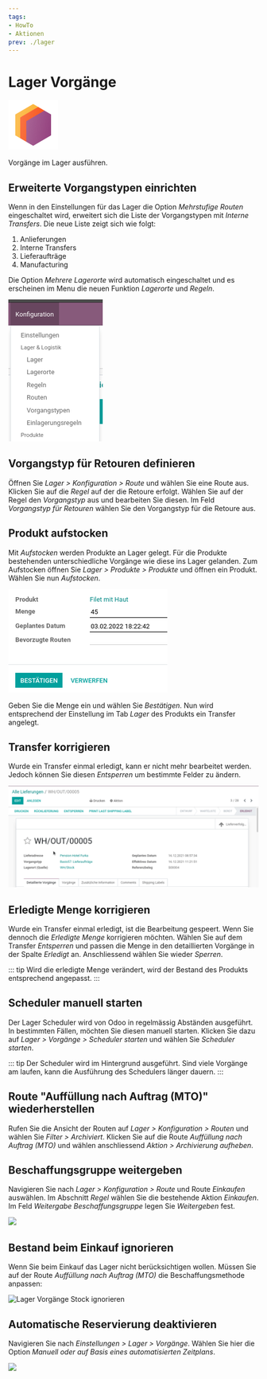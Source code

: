 ```yaml
---
tags:
- HowTo
- Aktionen
prev: ./lager
---
```

# Lager Vorgänge
![icons_odoo_stock](assets/icons_odoo_stock.png)

Vorgänge im Lager ausführen.

## Erweiterte Vorgangstypen einrichten

Wenn in den Einstellungen für das Lager die Option *Mehrstufige Routen* eingeschaltet wird, erweitert sich die Liste der Vorgangstypen mit *Interne Transfers*. Die neue Liste zeigt sich wie folgt:

1. Anlieferungen
2. Interne Transfers
3. Lieferaufträge
4. Manufacturing

Die Option *Mehrere Lagerorte* wird automatisch eingeschaltet und es erscheinen im Menu die neuen Funktion *Lagerorte* und *Regeln*.

![](assets/Lager%20Erweitertes%20Menu.png)

## Vorgangstyp für Retouren definieren

Öffnen Sie *Lager > Konfiguration > Route* und wählen Sie eine Route aus. Klicken Sie auf die *Regel* auf der die Retoure erfolgt. Wählen Sie auf der Regel den *Vorgangstyp* aus und bearbeiten Sie diesen. Im Feld *Vorgangstyp für Retouren* wählen Sie den Vorgangstyp für die Retoure aus.

## Produkt aufstocken

Mit *Aufstocken* werden Produkte an Lager gelegt. Für die Produkte bestehenden unterschiedliche Vorgänge wie diese ins Lager gelanden. Zum Aufstocken öffnen Sie *Lager > Produkte > Produkte* und öffnen ein Produkt. Wählen Sie nun *Aufstocken*.

![](assets/Lager%20Produkt%20aufstocken.png)

Geben Sie die Menge ein und wählen Sie *Bestätigen*. Nun wird entsprechend der Einstellung im Tab *Lager* des Produkts ein Transfer angelegt.

## Transfer korrigieren

Wurde ein Transfer einmal erledigt, kann er nicht mehr bearbeitet werden. Jedoch können Sie diesen *Entsperren* um bestimmte Felder zu ändern.

![Lager Transfer entsperren](assets/Lager%20Transfer%20entsperren.gif)

## Erledigte Menge korrigieren

Wurde ein Transfer einmal erledigt, ist die Bearbeitung gespeert. Wenn Sie dennoch die *Erledigte Menge* korrigieren möchten. Wählen Sie auf dem Transfer *Entsperren* und passen die Menge in den detaillierten Vorgänge in der Spalte *Erledigt* an. Anschliessend wählen Sie wieder *Sperren*.

::: tip
Wird die erledigte Menge verändert, wird der Bestand des Produkts entsprechend angepasst.
:::

## Scheduler manuell starten

Der Lager Scheduler wird von Odoo in regelmässig Abständen ausgeführt. In bestimmten Fällen, möchten Sie diesen manuell starten. Klicken Sie dazu auf *Lager > Vorgänge > Scheduler starten* und wählen Sie *Scheduler starten*.

::: tip
Der Scheduler wird im Hintergrund ausgeführt. Sind viele Vorgänge am laufen, kann die Ausführung des Schedulers länger dauern.
:::

## Route "Auffüllung nach Auftrag (MTO)" wiederherstellen

Rufen Sie die Ansicht der Routen auf *Lager > Konfiguration > Routen* und wählen Sie *Filter > Archiviert*. Klicken Sie auf die Route *Auffüllung nach Auftrag (MTO)* und wählen anschliessend *Aktion > Archivierung aufheben*.

## Beschaffungsgruppe weitergeben

Navigieren Sie nach *Lager > Konfiguration > Route* und Route *Einkaufen* auswählen. Im Abschnitt *Regel* wählen Sie die bestehende Aktion *Einkaufen*. Im Feld *Weitergabe Beschaffungsgruppe* legen Sie *Weitergeben* fest.

![](assets/Lager%20Vorgänge%20Weitergabe%20Beschaffungsgruppe.png)

## Bestand beim Einkauf ignorieren

Wenn Sie beim Einkauf das Lager nicht berücksichtigen wollen. Müssen Sie auf der Route *Auffüllung nach Auftrag (MTO)* die Beschaffungsmethode anpassen:

![Lager Vorgänge Stock ignorieren](assets/Lager%20Vorgänge%20Stock%20ignorieren.gif)

## Automatische Reservierung deaktivieren

Navigieren Sie nach *Einstellungen > Lager > Vorgänge*. Wählen Sie hier die Option *Manuell oder auf Basis eines automatisierten Zeitplans*.

![](assets/Lager%20Vorgänge%20Reservierung.png)
